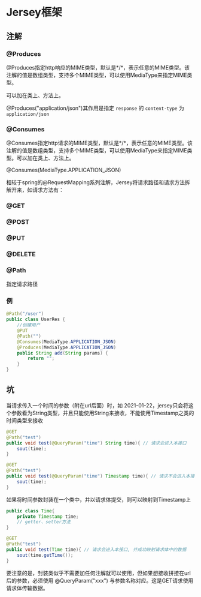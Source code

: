 # Jersey框架

## 注解

### @Produces

@Produces指定http响应的MIME类型，默认是*/*，表示任意的MIME类型。该注解的值是数组类型，支持多个MIME类型，可以使用MediaType来指定MIME类型。

可以加在类上、方法上。

@Produces("application/json")其作用是指定 `response` 的 `content-type` 为 `application/json`

### @Consumes

@Consumes指定http请求的MIME类型，默认是*/*，表示任意的MIME类型。该注解的值是数组类型，支持多个MIME类型，可以使用MediaType来指定MIME类型。可以加在类上、方法上。

@Consumes(MediaType.APPLICATION_JSON)

相较于spring的@RequestMapping系列注解，Jersey将请求路径和请求方法拆解开来，如请求方法有：

### @GET

### @POST

### @PUT

### @DELETE

### @Path

指定请求路径

### 例

```java
@Path("/user")
public class UserRes {    
    //创建用户
    @PUT
    @Path("")
    @Consumes(MediaType.APPLICATION_JSON)
    @Produces(MediaType.APPLICATION_JSON)
    public String add(String params) {
        return "";
    }
}

```

## 坑

当请求传入一个时间的参数（附在url后面）时，如 2021-01-22，jersey只会将这个参数看为String类型，并且只能使用String来接收，不能使用Timestamp之类的时间类型来接收

```java
@GET
@Path("test")
public void test(@QueryParam("time") String time){ // 请求会进入本接口
    sout(time);
}

@GET
@Path("test")
public void test(@QueryParam("time") Timestamp time){ // 请求不会进入本接口
    sout(time);
}
```

如果将时间参数封装在一个类中，并以请求体提交，则可以映射到Timestamp上

```java
public class Time{
    private Timestamp time;
    // getter、setter方法
}

@GET
@Path("test")
public void test(Time time){ // 请求会进入本接口, 并成功映射请求体中的数据
    sout(time.getTime());
}
```

要注意的是，封装类似乎不需要加任何注解就可以使用，但如果想接收拼接在url后的参数，必须使用 @QueryParam("xxx") 与参数名称对应。这是GET请求使用请求体传输数据。

